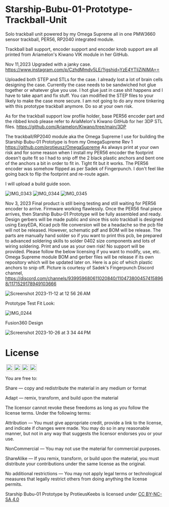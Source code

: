 # Starship-Bubu-01-Prototype-Trackball-Unit
Solo trackball unit powered by my Omega Supreme all in one PMW3660 sensor trackball, PER56, RP2040 integrated module.

Trackball ball support, encoder support and encoder knob support are all printed from Ariamelon's Kiwano VIK module in her GitHub.  

Nov 11,2023
Upgraded with a janky case. 
https://www.instagram.com/p/CzhdMmdv5LE/?igshid=YzE4YTliZjNlMA==

Uploaded both STEP and STLs for the case.  I already lost a lot of brain cells designing the case.  Currently the case needs to be sandwiched hot glue together or whatever glue you use.  I hot glue just in case shit happens and I have to take apart and fix stuff.  You can modified the STEP files to your likely to make the case more secure.  I am not going to do any more tinkering with this prototype trackball anymore. Do so at your own risk.

As for the trackball support low profile holder, base PER56 encoder part and the ribbed knob please refer to AriaMelon's Kiwano GitHub for her 3DP STL files. https://github.com/Ariamelon/Kiwano/tree/main/3DP 

The trackball/RP2040 module aka the Omega Supreme I use for building the Starship Bubu-01 Prototype is from my OmegaSupreme Rev 1 https://github.com/protieusz/OmegaSupreme 
As always print at your own risk and for some reason when I install my PER56 encoder the footprint doesn't quite fit so I had to snip off the 2 black plastic anchors and bent one of the anchors a bit in order to fit in. Tight fit but it works.  The PER56 encoder was somehow flipped as per Sadek of Fingerpunch.  I don't feel like going back to flip the footprint and re-route again.  

I will upload a build guide soon.

![IMG_0343](https://github.com/protieusz/Starship-Bubu-01-Prototype-Trackball-Unit/assets/118025702/bb0bad28-7a3d-4b2a-a375-dcb4d4cfe448)
![IMG_0344](https://github.com/protieusz/Starship-Bubu-01-Prototype-Trackball-Unit/assets/118025702/73e75975-6a15-4f94-925a-a06b8632c00f)
![IMG_0345](https://github.com/protieusz/Starship-Bubu-01-Prototype-Trackball-Unit/assets/118025702/92c49a82-6ae0-4a49-9a74-3ce011eace38)

Nov 3, 2023
Final product is still being testing and still waiting for PER56 encoder to arrive. Firmware working flawlessly. Once the PER56 final piece arrives, then Starship Bubu-01 Prototype will be fully assembled and ready.
Design gerbers will be made public and since this solo trackball is designed using EasyEDA, Kicad pcb file conversion will be a headache so the pcb file will not be released. However, schematic pdf and BOM will be release. The parts are manually hand solder so if you want to print this pcb, be prepared to advanced soldering skills to solder 0402 size components and lots of wiring soldering. Print and use as your own risk! No support will be provided. Please follow the below licensing if you want to modify, use, etc.  Omega Supreme module BOM and gerber files will be release if its own repository which will be updated later on.
Here is a pic of which plastic anchors to snip off. Picture is courtesy of Sadek's Fingerpunch Discord channel, https://discord.com/channels/939959680611020840/1104738004574158968/1171529178949103666 

![Screenshot 2023-11-12 at 12 56 26 AM](https://github.com/protieusz/Starship-Bubu-01-Prototype-Trackball-Unit/assets/118025702/4b4bfe99-9f09-4a78-b24d-0c7e0fd82208)

Prototype Test Fit Look:

![IMG_0244](https://github.com/protieusz/Starship-Bubu-01-Prototype-Trackball-Unit/assets/118025702/e45f69f3-6914-4ab5-884d-85d2a90fbc7c)

Fusion360 Design

![Screenshot 2023-10-26 at 3 34 44 PM](https://github.com/protieusz/Starship-Bubu-01-Prototype-Trackball-Unit/assets/118025702/307f44d4-6c9e-4680-beb1-ba55135bb610)



# License

<img style="height:22px!important;margin-left:3px;vertical-align:text-bottom;" src="https://mirrors.creativecommons.org/presskit/icons/cc.svg?ref=chooser-v1"><img style="height:22px!important;margin-left:3px;vertical-align:text-bottom;" src="https://mirrors.creativecommons.org/presskit/icons/by.svg?ref=chooser-v1"><img style="height:22px!important;margin-left:3px;vertical-align:text-bottom;" src="https://mirrors.creativecommons.org/presskit/icons/nc.svg?ref=chooser-v1"><img style="height:22px!important;margin-left:3px;vertical-align:text-bottom;" src="https://mirrors.creativecommons.org/presskit/icons/sa.svg?ref=chooser-v1"></a></p>

You are free to:

Share — copy and redistribute the material in any medium or format

Adapt — remix, transform, and build upon the material

The licensor cannot revoke these freedoms as long as you follow the license terms.
Under the following terms:

Attribution — You must give appropriate credit, provide a link to the license, and indicate if changes were made. You may do so in any reasonable manner, but not in any way that suggests the licensor endorses you or your use.

NonCommercial — You may not use the material for commercial purposes.

ShareAlike — If you remix, transform, or build upon the material, you must distribute your contributions under the same license as the original.

No additional restrictions — You may not apply legal terms or technological measures that legally restrict others from doing anything the license permits.

Starship Bubu-01 Prototype by ProtieusKeebs is licensed under [CC BY-NC-SA 4.0](https://creativecommons.org/licenses/by-nc-sa/4.0/?ref=chooser-v1)
